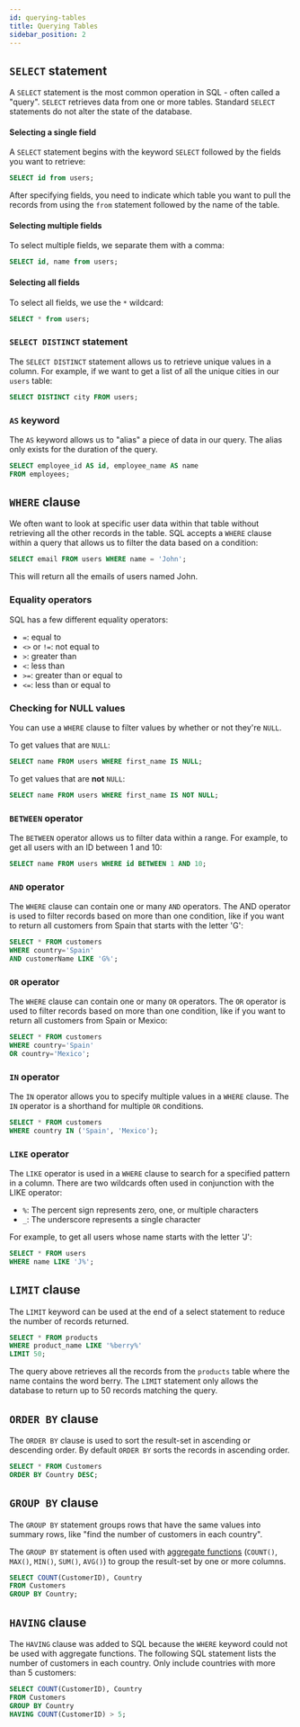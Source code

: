 ```yaml
---
id: querying-tables
title: Querying Tables
sidebar_position: 2
---
```


## `SELECT` statement

A `SELECT` statement is the most common operation in SQL - often called a "query". `SELECT` retrieves data from one or more tables. Standard `SELECT` statements do not alter the state of the database.

#### Selecting a single field

A `SELECT` statement begins with the keyword `SELECT` followed by the fields you want to retrieve:

```sql
SELECT id from users;
```

After specifying fields, you need to indicate which table you want to pull the records from using the `from` statement followed by the name of the table.

#### Selecting multiple fields

To select multiple fields, we separate them with a comma:

```sql
SELECT id, name from users;
```

#### Selecting all fields

To select all fields, we use the `*` wildcard:

```sql
SELECT * from users;
```

### `SELECT DISTINCT` statement

The `SELECT DISTINCT` statement allows us to retrieve unique values in a column. For example, if we want to get a list of all the unique cities in our `users` table:

```sql
SELECT DISTINCT city FROM users;
```

### `AS` keyword

The `AS` keyword allows us to "alias" a piece of data in our query. The alias only exists for the duration of the query.

```sql
SELECT employee_id AS id, employee_name AS name
FROM employees;
```

## `WHERE` clause

We often want to look at specific user data within that table without retrieving all the other records in the table. SQL accepts a `WHERE` clause within a query that allows us to filter the data based on a condition:

```sql
SELECT email FROM users WHERE name = 'John';
```

This will return all the emails of users named John.

### Equality operators

SQL has a few different equality operators:

- `=`: equal to
- `<>` or `!=`: not equal to
- `>`: greater than
- `<`: less than
- `>=`: greater than or equal to
- `<=`: less than or equal to

### Checking for NULL values

You can use a `WHERE` clause to filter values by whether or not they're `NULL`.

To get values that are `NULL`:

```sql
SELECT name FROM users WHERE first_name IS NULL;
```

To get values that are **not** `NULL`:

```sql
SELECT name FROM users WHERE first_name IS NOT NULL;
```

### `BETWEEN` operator

The `BETWEEN` operator allows us to filter data within a range. For example, to get all users with an ID between 1 and 10:

```sql
SELECT name FROM users WHERE id BETWEEN 1 AND 10;
```

### `AND` operator

The `WHERE` clause can contain one or many `AND` operators. The AND operator is used to filter records based on more than one condition, like if you want to return all customers from Spain that starts with the letter 'G':

```sql
SELECT * FROM customers
WHERE country='Spain'
AND customerName LIKE 'G%';
```

### `OR` operator

The `WHERE` clause can contain one or many `OR` operators. The `OR` operator is used to filter records based on more than one condition, like if you want to return all customers from Spain or Mexico:

```sql
SELECT * FROM customers
WHERE country='Spain'
OR country='Mexico';
```

### `IN` operator

The `IN` operator allows you to specify multiple values in a `WHERE` clause. The `IN` operator is a shorthand for multiple `OR` conditions.

```sql
SELECT * FROM customers
WHERE country IN ('Spain', 'Mexico');
```

### `LIKE` operator

The `LIKE` operator is used in a `WHERE` clause to search for a specified pattern in a column. There are two wildcards often used in conjunction with the LIKE operator:

- `%`: The percent sign represents zero, one, or multiple characters
- `_`: The underscore represents a single character

For example, to get all users whose name starts with the letter 'J':

```sql
SELECT * FROM users
WHERE name LIKE 'J%';
```

## `LIMIT` clause

The `LIMIT` keyword can be used at the end of a select statement to reduce the number of records returned.

```sql
SELECT * FROM products
WHERE product_name LIKE '%berry%'
LIMIT 50;
```

The query above retrieves all the records from the `products` table where the name contains the word berry. The `LIMIT` statement only allows the database to return up to 50 records matching the query.

## `ORDER BY` clause

The `ORDER BY` clause is used to sort the result-set in ascending or descending order. By default `ORDER BY` sorts the records in ascending order.

```sql
SELECT * FROM Customers
ORDER BY Country DESC;
```

## `GROUP BY` clause

The `GROUP BY` statement groups rows that have the same values into summary rows, like "find the number of customers in each country".

The `GROUP BY` statement is often used with [aggregate functions](./functions#aggregate-functions) (`COUNT()`, `MAX()`, `MIN()`, `SUM()`, `AVG()`) to group the result-set by one or more columns.

```sql
SELECT COUNT(CustomerID), Country
FROM Customers
GROUP BY Country;
```

## `HAVING` clause

The `HAVING` clause was added to SQL because the `WHERE` keyword could not be used with aggregate functions.
The following SQL statement lists the number of customers in each country. Only include countries with more than 5 customers:

```sql
SELECT COUNT(CustomerID), Country
FROM Customers
GROUP BY Country
HAVING COUNT(CustomerID) > 5;
```
